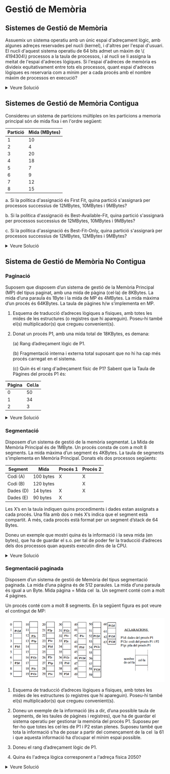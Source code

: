 # Gestió de Memòria

## Sistemes de Gestió de Memòria

Assuemix un sistema operatiu amb un únic espai d'adreçament lògic, amb algunes adreçes reservades pel nucli (kernel), i d'altres per l'espai d'usuari. El nucli d'aquest sistema operatiu de 64 bits admet un màxim de \\( 4194304\\) processos a la taula de processos, i al nucli se li assigna la meitat de l'espai d'adreces lògiques. Si l'espai d'adreces de memòria es divideix equitativament entre tots els processos, quant espai d'adreces lògiques es reservaria com a mínim per a cada procés amb el nombre màxim de processos en execució?

<details>
<summary>Veure Solució</summary>

El nombre màxim de processos és \\( 4194304\\). Un sistema de 64 bits té \\( 2^{64}\\) adreçes virtuals.  Però el nucli té la meitat de l'espai d'adreces lògiques. Per tant, el nombre d'adreçes virtuals que té el nucli és \\( \dfrac{2^{64}}{2} = 2^{63}\\).

Per tant, el mínim espai d'adreçament que pot tenir un procés quan tots els processos estan en execució és \\( \dfrac{2^{63}}{2^{22}} = 2^{41} \\) adreçes virtuals, aproximadament 2TB.

</details>

## Sistemes de Gestió de Memòria Contigua

Considereu un sistema de particions múltiples on les particions a memoria principal són de mida fixa i en l'ordre següent:

| Partició | Mida (MBytes) |
| -------- | ------------- |
| 1        | 10            |
| 2        | 4             |
| 3        | 20            |
| 4        | 18            |
| 5        | 7             |
| 6        | 9             |
| 7        | 12            |
| 8        | 15            |

a. Si la política d'assignació és First Fit, quina partició s'assignarà per processos successius de 12MBytes, 10MBytes i 9MBytes?

b. Si la política d'assignació és Best-Available-Fit, quina partició s'assignarà per processos successius de 12MBytes, 10MBytes i 9MBytes?

c. Si la política d'assignació és Best-Fit-Only, quina partició s'assignarà per processos successius de 12MBytes, 12MBytes i 9MBytes?

<details>
<summary>Veure Solució</summary>

### First Fit

En aquesta política, la primera partició que es troba amb suficient espai per allotjar el procés és la que s'assigna. Per tant, la partició que s'assigna per processos successius de 12MBytes, 10MBytes i 9MBytes és la partició 3 (20MB), 1 (10MB) i 4(18MB) respectivament.

### Best-Available-Fit

En aquest política, la partició que s'assigna és la que té la mida més petita que sigui suficient per allotjar el procés. Per tant, la partició que s'assigna per processos successius de 12MBytes, 10MBytes i 9Bytes és la partició 7 (12MB), 1 (10 MB) i 6 (9MB) respectivament.

### Best-Fit-Only

En aquesta política, seleccionem la partició que té la mida més petita que sigui suficient per allotjar el procés. Però si esta ocupada esperem. Per tant, la partició que s'assigna per processos successius de 12MBytes, 12MBytes i 9MBytes és la partició 7 (12MB), 7 (12MB) i 6 (9MB) respectivament.

</details>

## Sistema de Gestió de Memòria No Contigua

### Paginació

Suposem que disposem d’un sistema de gestió de la Memòria Principal (MP) del tipus paginat, amb una mida de pàgina (cel·la) de 8KBytes. La mida d’una paraula és 1Byte i la mida de MP és 4MBytes. La mida màxima d’un procés és 64KBytes. La taula de pàgines h/w s’implementa en MP.

1. Esquema de traducció d’adreces lògiques a físiques, amb totes les mides de les estructures (o registres que hi apareguin). Poseu-hi també el(s) multiplicador(s) que cregueu convenient(s).

2. Donat un procés P1, amb una mida total de 18KBytes, es demana:

   (a) Rang d’adreçament lògic de P1.

   (b) Fragmentació interna i externa total suposant que no hi ha cap més procés carregat en el sistema.

   (c) Quin és el rang d'adreçament físic de P1? Sabent que la Taula de Pàgines del procés P1 és:

| Pàgina | Cel.la |
| ------ | ------ |
| 0      | 50     |
| 1      | 34     |
| 2      | 3      |

<details>
<summary>Veure Solució</summary>

#### Esquema de traducció d’adreces lògiques a físiques

L'adreça lògica és dividida en dues parts: el desplaçament i el número de pàgina.

- **Desplaçament**: La mida de la pàgina és de 8 KBytes -> \\(2^{13}\\) bytes, i per representar qualsevol desplaçament a l'interior d'una pàgina, necessitem 13 bits.

- **Número de Pàgina**: Per a un nombre màxim de processos de 64KBytes = \\(2^{16}\\), el número màxim de pàgines és la raó entre el nombre màxim de processos i el desplaçament \\(\dfrac{2^{16}}{2^{13}}=2^3\\), per tant, requerim 3 bits per representar el número de pàgina.

- **Número de Cel·les de la Memòria**: El nombre de cel·les a la memòria es calcula igualment, considerant la mida de la pàgina. Si la mida de la Memòria Principal és de 4 MBytes, i la mida de la pàgina és de 8 KBytes, el nombre de bits necessaris per representar les cel·les és \\(\dfrac{2^{22}}{2^{13}}=2^9\\), per tant 9 bits.

- **Adreça lògica** (16 bits): *Pagina* (3bits) + *Desplaçament* (13 bits); Per tant 2 Bytes.

- **Adreça física** (22 bits): *Cel·la* (9 bits) + *Desplaçament* (13 bits); Per tant 3 Bytes.

![Esquema de traducció d’adreces lògiques a físiques](../HandsOn-06/figs/p1-paginacio-esquema.png)

> **Nota**: El multiplicador és 2, ja que una entrada a la taula de pàgines ocupa 3 bits, i una entrada a la Taula de Pàgines ocupa 9 bits (2 Bytes). Per que les operacions siguin coherents, el multiplicador ha de ser 2.

#### Rang d’adreçament lògic de P1

|p (3 bits)|d (13 bits)|
|----------|-----------|
|000       |xxxxxxxxxxxxx|
|001       |xxxxxxxxxxxxx|
|010       |0000000000000 -> 0011111111111|

En aquesta taula la x representa totes les combinacions de 0 i 1.

Com P1 té una mida total de 18KBytes, el nombre de pàgines és \\(\dfrac{18KBytes}{8KBytes}=2.25\\), per tant, necessitem 2 pàgines i 1/4 de pàgina. Per tant, la pagina 0 i 1 estan plenes i la pàgina 2 està a 1/4.
2KBytes = \\(2^11 \\)Bytes és 0011111111111 en binari.

#### Fragmentació

La Fragrmentació interna del procés P1 és de 6 KBytes, ja que la pàgina 2 està a 1/4. En aquest cas, la fragmentació externa és de 0, ja que la paginació permet que els processos no estiguin contigus a la memòria.

#### Rang d'adreçament físic de P1

| cel·la (9 bits) | desplaçament (13 bits) |
| --------------- | ---------------------- |
| 50              | \\(50 \cdot 2^{13} \rightarrow (51 \cdot 2^{13}) - 1\\)         |
| 34              | \\(34 \cdot 2^{13} \rightarrow (34 \cdot 35^{13}) - 1\\)         |
| 3               | \\(3 \cdot 2^{13} \rightarrow (3 \cdot 3^{13} + 2^{11}) - 1\\)           |

</details>

### Segmentació

Disposem d’un sistema de gestió de la memòria segmentat. La Mida de Memòria Principal és de 1MByte. Un procés consta de com a molt 8 segments. La mida màxima d’un segment és 4KBytes. La taula de segments s'implementa en Memòria Principal. Donats els dos processos següents:

| Segment | Mida        | Procés 1 | Procés 2 |
| ------- | ----        | -------- | -------- |
| Codi (A)| 100 bytes   | X        | X        |
| Codi (B)| 120 bytes   |          | X        |
| Dades (D)| 14 bytes   | X        | X        |
| Dades (E)| 90 bytes   | X        |          |

Les X’s en la taula indiquen quins procediments i dades estan assignats a cada procés. Una fila amb dos o més X’s indica que el segment està compartit. A més, cada procés està format per un segment d’stack de 64 Bytes.

Doneu un exemple que mostri quina és la informació i la seva mida (en bytes), que ha de guardar el s.o. per tal de poder fer la traducció d’adreces dels dos processos quan aquests executin dins de la CPU.

<details>
<summary>Veure Solució</summary>

#### Esquema de traducció d’adreces lògiques a físiques

![Esquema de traducció d’adreces lògiques a físiques](../HandsOn-06/figs/p1-segmentacio-traduccio.png)

- **Desplaçament**: La mida màxima d'un segment és de 4KBytes -> \\(2^{12}\\) bytes, i per representar qualsevol desplaçament a l'interior d'un segment, necessitem 12 bits.
- **Segment**: Per a un nombre màxim de segments de 8, necessitarem \\(2^3\\), per tant, requerim 3 bits per representar el segment.
- **Adreça lògica**: *Segment* (3 bits) + *Desplaçament* (12 bits); Per tant 2 Bytes.
- **Adreça física**: La mida de la Memòria Principal és de 1MByte, per tant l'adreça física necessita 20 bits.
- **Límit**: El límit és la mida del segment. Per tant, 12 bits.
- **Base**: La base és la adreça on comença el segment. Per tant, una adreça física de 20 bits.

> **Nota**: El multiplicador és 5, ja que una entrada a la taula de segments ocupa 3 bits, i una entrada a la Taula de Segments ocupa (5 Bytes). Per que les operacions siguin coherents, el multiplicador ha de ser 5.

#### Informació necessària per gestionar la memòria de P1 i P2

El contingut de en memòria és el següent, utilitzarem la primera cel·la disponible per guardar la informació, en aquest cas la cel·la 0.

![Contingut de l'adreça 0](../HandsOn-06/figs/p1-segmentacio-mem.png)

Observeu que el primer que es guarda és el registre límit de la taula de segments P1 (RLTS) aquest registre ha d'indicar el nombre màxim de segments vàlids per P1.

Com P1 té 4 segments (Codi A, Dades D, Dades E i Stack) el contingut de RLTS és 3 (0,1,2,3). A continuació, es guarda el registre base taula de segments (RBTS) que indica on comença la taula de segments de P1.

Com el RLTS ocupa (1Byte) el RBTS es pot guardar a la cel·la 0 però a +1Byte de distància. D'aquesta manera la taula de seguements de P1 començarà a +3Bytes de distancia de RBTS. A continuació, es guarda el límit del segment, seguit de la base del segment. 

- El primer segment és Codi A que ocupa 100 Bytes, per tant el límit és 100 i la base és l'adreça on començara el segment, En el nostre exemple, hem posat la 100.
- El segon segment és de Dades D que ocupa 14 Bytes, per tant el límit és 14 i la base és 200. A continuació, es guarda el límit del segment, seguit de la base del segment.
- El tercer segment és Dades E que ocupa 90 Bytes, per tant el límit és 90 i la base és 214.  
- El quart segment és Stack que ocupa 64 Bytes, per tant el límit és 64 i la base és 304. Finalment, es guarda el límit del segment, seguit de la base del segment.

Idem per P2. Únicament observeu que hi ha segments de dades compartits entre P1 i P2, per tant, el límit dels segments i les bases dels segments de dades són les mateixes.

> Recordeu que el segments han de ser contigus a la memòria.

</details>

### Segmentació paginada

Disposem d’un sistema de gestió de Memòria del tipus segmentació paginada. La mida d’una pàgina és de 512 paraules. La mida d’una paraula és igual a un Byte. Mida pàgina = Mida cel la. Un segment conté com a molt 4 pàgines.

Un procés conté com a molt 8 segments. En la següent figura es pot veure el
contingut de MP:

![Contingut de la Memòria Principal](../HandsOn-06/figs/p1-seg-pag-enunciat.png)

1. Esquema de traducció d’adreces lògiques a físiques, amb totes les mides de les estructures (o registres que hi apareguin). Poseu-hi també el(s) multiplicador(s) que cregueu convenient(s).

2. Doneu un exemple de la informació (és a dir, d’una possible taula de segments,
de les taules de pàgines i registres), que ha de guardar el sistema operatiu per gestionar la memòria del procés P1. Suposeu per fer-ho que totes les cel·les de P1 i P2 estan plenes. Suposeu també que tota la informació s’ha de posar a partir del començament de la cel la 61 i que aquesta
informació ha d’ocupar el mínim espai possible.

3. Doneu el rang d’adreçament lògic de P1.

4. Quina és l'adreça lògica corresponent a l'adreça física 2050?

<details>
<summary>Veure Solució</summary>

### Esquema de traducció d’adreces lògiques a físiques

![Esquema de traducció d’adreces lògiques a físiques](../HandsOn-06/figs/p1-seg-pag-esquema.png)

### Informació necessària per gestionar la memòria del procés P1

![Informació necessària per gestionar la memòria del procés P1](../HandsOn-06/figs/p1-seg-pag-mem.png)

### Rang d’adreçament lògic de P1

![Rang d’adreçament lògic de P1](../HandsOn-06/figs/p1-seg-pag-rang.png)

### Adreça lògica corresponent a l'adreça física 2050

El nombre 2050 en binari és 00000010000001001010. Per tant, l'adreça lògica és 00000010 00000100 101010.

| s (3 bits) | p (2 bits) | d (9 bits) |
| ---------- | ---------- | ---------- |
| 010        | 00         | 000000010  |

Aquesta adreça correspont al segment 3 (P1d), a la primera pàgina i a la 3ª paraula d'aquesta cel·la.

</details>

